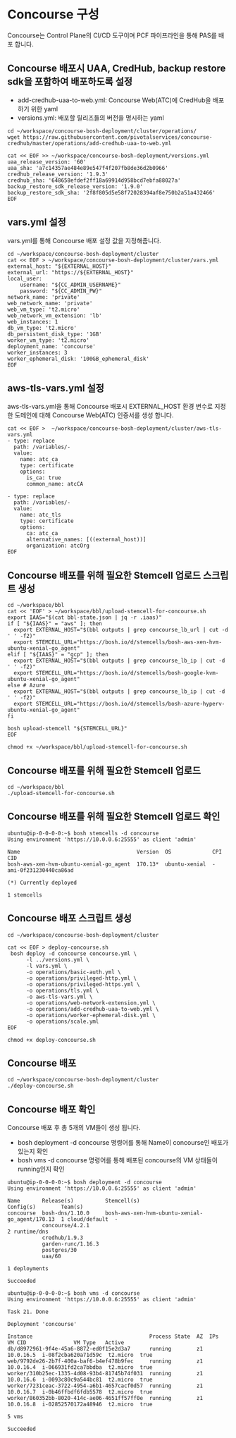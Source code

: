 # Concourse 구성
Concourse는 Control Plane의 CI/CD 도구이며 PCF 파이프라인을 통해 PAS를 배포 합니다.
## Concourse 배포시 UAA, CredHub, backup restore sdk을 포함하여 배포하도록 설정
* add-credhub-uaa-to-web.yml: Concourse Web(ATC)에 CredHub을 배포하기 위한 yaml
* versions.yml: 배포할 릴리즈들의 버전을 명시하는 yaml
```
cd ~/workspace/concourse-bosh-deployment/cluster/operations/
wget https://raw.githubusercontent.com/pivotalservices/concourse-credhub/master/operations/add-credhub-uaa-to-web.yml

cat << EOF >> ~/workspace/concourse-bosh-deployment/versions.yml
uaa_release_version: '60'
uaa_sha: 'a7c14357ae484e89e547f4f207fb8de36d2b0966'
credhub_release_version: '1.9.3'
credhub_sha: '648658efdef2ff18a69914d958bcd7ebfa88027a'
backup_restore_sdk_release_version: '1.9.0'
backup_restore_sdk_sha: '2f8f805d5e58f72028394af8e750b2a51a432466'
EOF
```
## vars.yml 설정
vars.yml를 통해 Concourse 배포 설정 값을 지정해줍니다.
```
cd ~/workspace/concourse-bosh-deployment/cluster
cat << EOF > ~/workspace/concourse-bosh-deployment/cluster/vars.yml
external_host: "${EXTERNAL_HOST}"
external_url: "https://${EXTERNAL_HOST}"
local_user:
    username: "${CC_ADMIN_USERNAME}"
    password: "${CC_ADMIN_PW}"
network_name: 'private'
web_network_name: 'private'
web_vm_type: 't2.micro'
web_network_vm_extension: 'lb'
web_instances: 1
db_vm_type: 't2.micro'
db_persistent_disk_type: '1GB'
worker_vm_type: 't2.micro'
deployment_name: 'concourse'
worker_instances: 3
worker_ephemeral_disk: '100GB_ephemeral_disk'
EOF
```
## aws-tls-vars.yml 설정
aws-tls-vars.yml을 통해 Concourse 배포시 EXTERNAL_HOST 환경 변수로 지정한 도메인에 대해 Concourse Web(ATC) 인증서를 생성 합니다.
```
cat << EOF >  ~/workspace/concourse-bosh-deployment/cluster/aws-tls-vars.yml
- type: replace
  path: /variables/-
  value:
    name: atc_ca
    type: certificate
    options:
      is_ca: true
      common_name: atcCA

- type: replace
  path: /variables/-
  value:
    name: atc_tls
    type: certificate
    options:
      ca: atc_ca
      alternative_names: [((external_host))]
      organization: atcOrg
EOF
```

## Concourse 배포를 위해 필요한 Stemcell 업로드 스크립트 생성
```
cd ~/workspace/bbl
cat << 'EOF' > ~/workspace/bbl/upload-stemcell-for-concourse.sh
export IAAS="$(cat bbl-state.json | jq -r .iaas)"
if [ "${IAAS}" = "aws" ]; then
  export EXTERNAL_HOST="$(bbl outputs | grep concourse_lb_url | cut -d ' ' -f2)"
  export STEMCELL_URL="https://bosh.io/d/stemcells/bosh-aws-xen-hvm-ubuntu-xenial-go_agent"
elif [ "${IAAS}" = "gcp" ]; then
  export EXTERNAL_HOST="$(bbl outputs | grep concourse_lb_ip | cut -d ' ' -f2)"
  export STEMCELL_URL="https://bosh.io/d/stemcells/bosh-google-kvm-ubuntu-xenial-go_agent"
else # Azure
  export EXTERNAL_HOST="$(bbl outputs | grep concourse_lb_ip | cut -d ' ' -f2)"
  export STEMCELL_URL="https://bosh.io/d/stemcells/bosh-azure-hyperv-ubuntu-xenial-go_agent"
fi

bosh upload-stemcell "${STEMCELL_URL}"
EOF

chmod +x ~/workspace/bbl/upload-stemcell-for-concourse.sh
```
## Concourse 배포를 위해 필요한 Stemcell 업로드
```
cd ~/workspace/bbl
./upload-stemcell-for-concourse.sh
```
## Concourse 배포를 위해 필요한 Stemcell 업로드 확인
```
ubuntu@ip-0-0-0-0:~$ bosh stemcells -d concourse
Using environment 'https://10.0.0.6:25555' as client 'admin'

Name                                     Version  OS             CPI  CID
bosh-aws-xen-hvm-ubuntu-xenial-go_agent  170.13*  ubuntu-xenial  -    ami-0f231230440ca86ad

(*) Currently deployed

1 stemcells
```
## Concourse 배포 스크립트 생성
```
cd ~/workspace/concourse-bosh-deployment/cluster

cat << EOF > deploy-concourse.sh
 bosh deploy -d concourse concourse.yml \
      -l ../versions.yml \
      -l vars.yml \
      -o operations/basic-auth.yml \
      -o operations/privileged-http.yml \
      -o operations/privileged-https.yml \
      -o operations/tls.yml \
      -o aws-tls-vars.yml \
      -o operations/web-network-extension.yml \
      -o operations/add-credhub-uaa-to-web.yml \
      -o operations/worker-ephemeral-disk.yml \
      -o operations/scale.yml
EOF

chmod +x deploy-concourse.sh
```
## Concourse 배포
```
cd ~/workspace/concourse-bosh-deployment/cluster
./deploy-concourse.sh
```

## Concourse 배포 확인
Concourse 배포 후 총 5개의 VM들이 생성 됩니다.
* bosh deployment -d concourse 명령어를 통해 Name이 concourse인 배포가 있는지 확인
* bosh vms -d concourse 명령어를 통해 배포된 concourse의 VM 상태들이 running인지 확인
```
ubuntu@ip-0-0-0-0:~$ bosh deployment -d concourse
Using environment 'https://10.0.0.6:25555' as client 'admin'

Name       Release(s)          Stemcell(s)                                     Config(s)        Team(s)
concourse  bosh-dns/1.10.0     bosh-aws-xen-hvm-ubuntu-xenial-go_agent/170.13  1 cloud/default  -
           concourse/4.2.1                                                     2 runtime/dns
           credhub/1.9.3
           garden-runc/1.16.3
           postgres/30
           uaa/60

1 deployments

Succeeded

ubuntu@ip-0-0-0-0:~$ bosh vms -d concourse
Using environment 'https://10.0.0.6:25555' as client 'admin'

Task 21. Done

Deployment 'concourse'

Instance                                     Process State  AZ  IPs        VM CID               VM Type   Active
db/d8972961-9f4e-45a6-8872-ed0f15e2d3a7      running        z1  10.0.16.5  i-08f2cba620a71d59c  t2.micro  true
web/9792de26-2b7f-400a-baf6-b4ef478b9fec     running        z1  10.0.16.4  i-066931fd2ca7bbdba  t2.micro  true
worker/310b25ec-1335-4d08-93b4-81745b74f031  running        z1  10.0.16.6  i-0093c80c9a544bc81  t2.micro  true
worker/7231ceac-3722-4954-a6b1-4657cacf0d57  running        z1  10.0.16.7  i-0b46ffbdf6fdb5578  t2.micro  true
worker/860352bb-8020-414c-ae06-4651ff57ff0e  running        z1  10.0.16.8  i-02852570172a48946  t2.micro  true

5 vms

Succeeded

```
